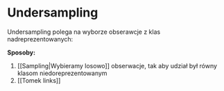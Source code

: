 # Undersampling
Undersampling polega na wyborze obserawcje z klas nadreprezentowanych:

**Sposoby:**
1. [[Sampling|Wybieramy losowo]] obserwacje, tak aby udział był równy klasom niedoreprezentowanym
2. [[Tomek links]]